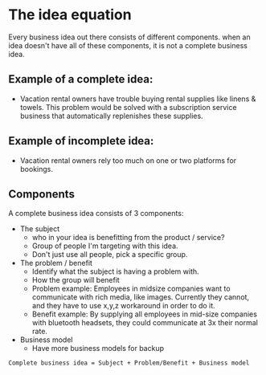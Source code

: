 # The idea equation

Every business idea out there consists of different components. when an idea
doesn't have all of these components, it is not a complete business idea.

## Example of a complete idea:

- Vacation rental owners have trouble buying rental supplies like linens & towels. This problem would be solved with a subscription service business that automatically replenishes these supplies.

## Example of incomplete idea:

- Vacation rental owners rely too much on one or two platforms for bookings.

## Components

A complete business idea consists of 3 components:

- The subject
    - who in your idea is benefitting from the product / service?
    - Group of people I'm targeting with this idea.
    - Don't just use all people, pick a specific group.
- The problem / benefit
    - Identify what the subject is having a problem with.
    - How the group will benefit
    - Problem example: Employees in midsize companies want to communicate with rich media, like images. Currently they cannot, and they have to use x,y,z workaround in order to do it.
    - Benefit example: By supplying all employees in mid-size companies with bluetooth headsets, they could communicate at 3x their normal rate.
- Business model
    - Have more business models for backup


```
Complete business idea = Subject + Problem/Benefit + Business model
```

